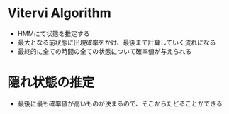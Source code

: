 # Vitervi Algorithm
- HMMにて状態を推定する
- 最大となる前状態に出現確率をかけ、最後まで計算していく流れになる
- 最終的に全ての時間の全ての状態について確率値が与えられる

# 隠れ状態の推定
- 最後に最も確率値が高いものが決まるので、そこからたどることができる